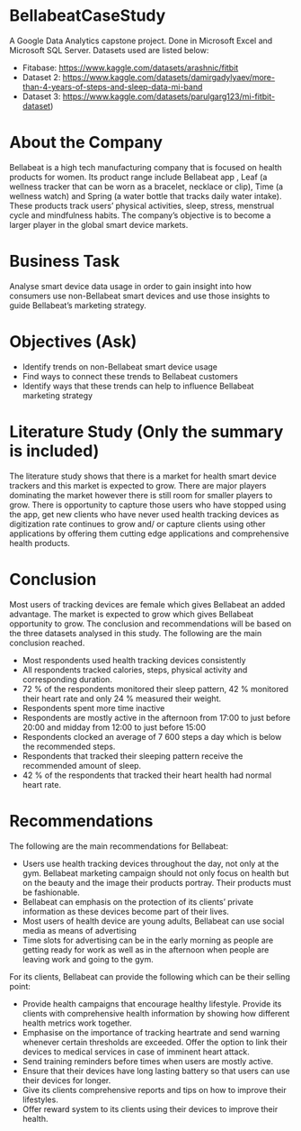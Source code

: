 # BellabeatCaseStudy
A Google Data Analytics capstone project.  Done in Microsoft Excel and Microsoft SQL Server. Datasets used are listed below:
* Fitabase: https://www.kaggle.com/datasets/arashnic/fitbit
* Dataset 2: https://www.kaggle.com/datasets/damirgadylyaev/more-than-4-years-of-steps-and-sleep-data-mi-band
* Dataset 3: https://www.kaggle.com/datasets/parulgarg123/mi-fitbit-dataset) 

# About the Company
Bellabeat is a high tech manufacturing company that is focused on health products for women. Its product range include Bellabeat app , Leaf (a wellness tracker that can be worn as a bracelet, necklace or clip), Time (a wellness watch) and Spring (a water bottle that tracks daily water intake). These products track users’ physical activities, sleep, stress, menstrual cycle and mindfulness habits. The company’s objective is to become a larger player in the global smart device markets.

# Business Task
Analyse smart device data usage in order to gain insight into how consumers use non-Bellabeat smart devices and use those insights to guide Bellabeat’s marketing strategy.

# Objectives (Ask)
* Identify trends on non-Bellabeat smart device usage
* Find ways to connect these trends to Bellabeat customers
* Identify ways that these trends can help to influence Bellabeat marketing strategy

# Literature Study (Only the summary is included)
The literature study shows that there is a market for health smart device trackers and this market is expected to grow. There are major players dominating the market however there is still room for smaller players to grow. There is opportunity to capture those users who have stopped using the app, get new clients who have never used health tracking devices as digitization rate continues to grow and/ or capture clients using other applications by offering them cutting edge applications and comprehensive health products.

# Conclusion
Most users of tracking devices are female which gives Bellabeat an added advantage. The market is expected to grow which gives Bellabeat opportunity to grow.
The conclusion and recommendations will be based on the three datasets analysed in this study. The following are the main conclusion reached.
* Most respondents used health tracking devices consistently
* All respondents tracked calories, steps, physical activity and corresponding duration. 
* 72 % of the respondents monitored their sleep pattern, 42 % monitored their heart rate and only 24 % measured their weight.
* Respondents spent more time inactive
* Respondents are mostly active in the afternoon from 17:00 to just before 20:00 and midday from 12:00 to just before 15:00
* Respondents clocked an average of 7 600 steps a day which is below the recommended steps.
* Respondents that tracked their sleeping pattern receive the recommended amount of sleep.
* 42 % of the respondents that tracked their heart health had normal heart rate.

# Recommendations
The following are the main recommendations for Bellabeat:
* Users use health tracking devices throughout the day, not only at the gym. Bellabeat marketing campaign should not only focus on health but on the beauty and the image their products portray. Their products must be fashionable.
* Bellabeat can emphasis on the protection of its clients’ private information as these devices become part of their lives.
* Most users of health device are young adults, Bellabeat can use social media as means of advertising
* Time slots for advertising can be in the early morning as people are getting ready for work as well as in the afternoon when people are leaving work and going to the gym.

For its clients, Bellabeat can provide the following which can be their selling point:
* Provide health campaigns that encourage healthy lifestyle. Provide its clients with comprehensive health information by showing how different health metrics work together.
* Emphasise on the importance of tracking heartrate and send warning whenever certain thresholds are exceeded. Offer the option to link their devices to medical services in case of imminent heart attack.
* Send training reminders before times when users are mostly active.
* Ensure that their devices have long lasting battery so that users can use their devices for longer.
* Give its clients comprehensive reports and tips on how to improve their lifestyles.
* Offer reward system to its clients using their devices to improve their health.
